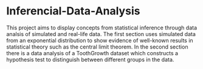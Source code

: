 # Inferencial-Data-Analysis
This project aims to display concepts from statistical inference through data analsis of simulated and real-life data. The first section uses simulated data from an exponential distribution to show evidence of well-known results in statistical theory such as the central limit theorem. In the second section there is a data analysis of a ToothGrowth dataset which constructs a hypothesis test to distinguish between different groups in the data.
